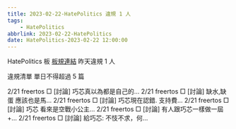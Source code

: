 ```yaml
---
title: 2023-02-22-HatePolitics 違規 1 人
tags:
    - HatePolitics
abbrlink: 2023-02-22-HatePolitics
date: HatePolitics-2023-02-22 12:00:00
---
```

HatePolitics 板 [板規連結](https://www.ptt.cc/bbs/HatePolitics/M.1617115262.A.D60.html)
昨天違規 1 人
<!-- more -->

違規清單
單日不得超過 5 篇

2/21 freertos □ [討論] 巧芯真以為都是自己的…
2/21 freertos □ [討論] 缺水,缺蛋 應該也是馬…
2/21 freertos □ [討論] 巧芯現在認錯. 支持費…
2/21 freertos □ [討論] 巧芯 看來是空戰小公主…
2/21 freertos □ [討論] 有人跟巧芯一樣做一屆+…
2/21 freertos □ [討論] 給巧芯: 不忮不求，何…